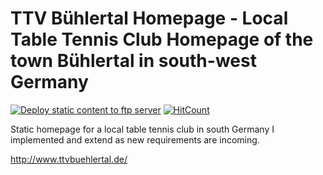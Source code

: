 # TTV Bühlertal Homepage - Local Table Tennis Club Homepage of the town Bühlertal in south-west Germany
[![Deploy static content to ftp server](https://github.com/jheinath/TTVB-Homepage/actions/workflows/static.yml/badge.svg?branch=master)](https://github.com/jheinath/TTVB-Homepage/actions/workflows/static.yml)
[![HitCount](https://hits.dwyl.com/jheinath/TTVB-Homepage.svg)](https://hits.dwyl.com/jheinath/TTVB-Homepage)

Static homepage for a local table tennis club in south Germany I implemented and extend as new requirements are incoming.

http://www.ttvbuehlertal.de/ 
